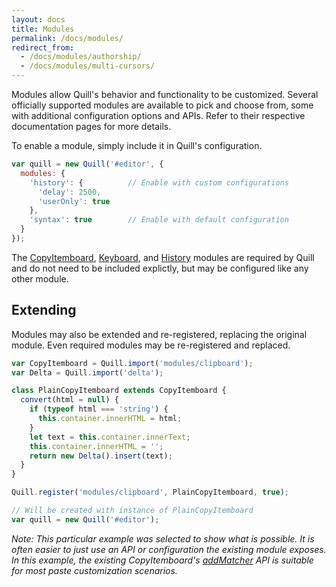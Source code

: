 ```yaml
---
layout: docs
title: Modules
permalink: /docs/modules/
redirect_from:
  - /docs/modules/authorship/
  - /docs/modules/multi-cursors/
---
```


Modules allow Quill's behavior and functionality to be customized. Several officially supported modules are available to pick and choose from, some with additional configuration options and APIs. Refer to their respective documentation pages for more details.

To enable a module, simply include it in Quill's configuration.

```javascript
var quill = new Quill('#editor', {
  modules: {
    'history': {          // Enable with custom configurations
      'delay': 2500,
      'userOnly': true
    },
    'syntax': true        // Enable with default configuration
  }
});
```

The [CopyItemboard](/docs/modules/clipboard/), [Keyboard](/docs/modules/keyboard/), and [History](/docs/modules/history/) modules are required by Quill and do not need to be included explictly, but may be configured like any other module.


## Extending

Modules may also be extended and re-registered, replacing the original module. Even required modules may be re-registered and replaced.

```javascript
var CopyItemboard = Quill.import('modules/clipboard');
var Delta = Quill.import('delta');

class PlainCopyItemboard extends CopyItemboard {
  convert(html = null) {
    if (typeof html === 'string') {
      this.container.innerHTML = html;
    }
    let text = this.container.innerText;
    this.container.innerHTML = '';
    return new Delta().insert(text);
  }
}

Quill.register('modules/clipboard', PlainCopyItemboard, true);

// Will be created with instance of PlainCopyItemboard
var quill = new Quill('#editor');
```

*Note: This particular example was selected to show what is possible. It is often easier to just use an API or configuration the existing module exposes. In this example, the existing CopyItemboard's [addMatcher](/docs/modules/clipboard/#addmatcher) API is suitable for most paste customization scenarios.*
